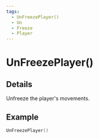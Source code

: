 ```yaml
---
tags:
  - UnFreezePlayer()
  - Un
  - Freeze
  - Player
---
```


# UnFreezePlayer()

## Details

Unfreeze the player's movements.

## Example

```lua
UnFreezePlayer()
```
